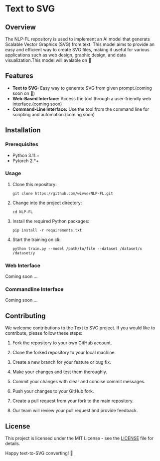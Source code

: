 # Text to SVG

## Overview

The NLP-FL repository is used to implement an AI model that generats Scalable Vector Graphics (SVG) from text. This model aims to provide an easy and efficient way to create SVG files, making it useful for various applications such as web design, graphic design, and data visualization.This model will avalable on 🤗

## Features

- **Text to SVG:** Easy way to generate SVG from given prompt.(coming soon on 🤗)
- **Web-Based Interface:** Access the tool through a user-friendly web interface.(coming soon)
- **Command-Line Interface:** Use the tool from the command line for scripting and automation.(coming soon)

## Installation

### Prerequisites

- Python 3.11.+
- Pytorch 2.*+
### Usage

1. Clone this repository:

    ```shell
    git clone https://github.com/wivve/NLP-FL.git
    ```

2. Change into the project directory:

    ```shell
    cd NLP-FL
    ```

3. Install the required Python packages:

    ```shell
    pip install -r requirements.txt
    ```

4. Start the training on cli:

    ```shell
    python train.py --model /path/to/file --dataset /dataset/x /dataset/y
    ```
    
### Web Interface

Coming soon ...
### Commandline Interface

Coming soon ...
## Contributing

We welcome contributions to the Text to SVG project. If you would like to contribute, please follow these steps:

1. Fork the repository to your own GitHub account.

2. Clone the forked repository to your local machine.

3. Create a new branch for your feature or bug fix.

4. Make your changes and test them thoroughly.

5. Commit your changes with clear and concise commit messages.

6. Push your changes to your GitHub fork.

7. Create a pull request from your fork to the main repository.

8. Our team will review your pull request and provide feedback.

## License

This project is licensed under the MIT License - see the [LICENSE](LICENSE) file for details.


Happy text-to-SVG converting! 🚀
